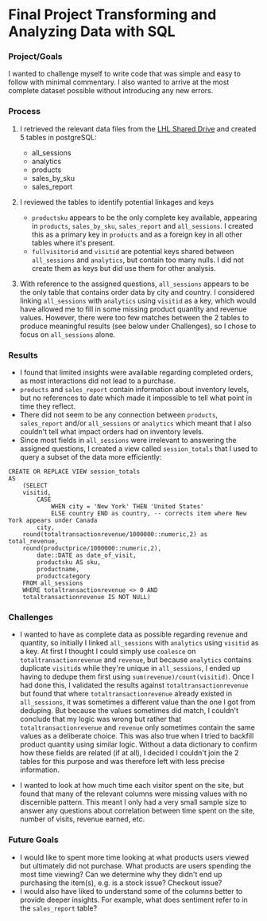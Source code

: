# Final Project Transforming and Analyzing Data with SQL

### Project/Goals

I wanted to challenge myself to write code that was simple and easy to follow with minimal commentary. I also wanted to arrive at the most complete dataset possible without introducing any new errors.

### Process

1. I retrieved the relevant data files from the [LHL Shared Drive](https://drive.google.com/drive/folders/1efDA4oc9w-bTbAvrESdOJpg9u-gEUBhJ) and created 5 tables in postgreSQL:
    * all_sessions
    * analytics
    * products
    * sales_by_sku
    * sales_report

2. I reviewed the tables to identify potential linkages and keys
    * `productsku` appears to be the only complete key available, appearing in `products`, `sales_by_sku`, `sales_report` and `all_sessions`. I created this as a primary key in `products` and as a foreign key in all other tables where it's present.
    * `fullvisitorid` and `visitid` are potential keys shared between `all_sessions` and `analytics`, but contain too many nulls. I did not create them as keys but did use them for other analysis.

3. With reference to the assigned questions, `all_sessions` appears to be the only table that contains order data by city and country. I considered linking `all_sessions` with `analytics` using `visitid` as a key, which would have allowed me to fill in some missing product quantity and revenue values. However, there were too few matches between the 2 tables to produce meaningful results (see below under Challenges), so I chose to focus on `all_sessions` alone.

### Results

* I found that limited insights were available regarding completed orders, as most interactions did not lead to a purchase.
* `products` and `sales_report` contain information about inventory levels, but no references to date which made it impossible to tell what point in time they reflect.
* There did not seem to be any connection between `products`, `sales_report` and/or `all_sessions` or `analytics` which meant that I also couldn't tell what impact orders had on inventory levels.
* Since most fields in `all_sessions` were irrelevant to answering the assigned questions, I created a view called `session_totals` that I used to query a subset of the data more efficiently:

```
CREATE OR REPLACE VIEW session_totals
AS 
    (SELECT 
	visitid,
        CASE
			WHEN city = 'New York' THEN 'United States'
			ELSE country END as country, -- corrects item where New York appears under Canada
        city,
	round(totaltransactionrevenue/1000000::numeric,2) as total_revenue,
	round(productprice/1000000::numeric,2),
        date::DATE as date_of_visit,
        productsku AS sku,
        productname,
        productcategory
    FROM all_sessions
    WHERE totaltransactionrevenue <> 0 AND
	totaltransactionrevenue IS NOT NULL)
```


### Challenges

* I wanted to have as complete data as possible regarding revenue and quantity, so initially I linked `all_sessions` with `analytics` using `visitid` as a key. At first I thought I could simply use `coalesce` on `totaltransactionrevenue` and `revenue`, but because `analytics` contains duplicate `visitid`s while they're unique in `all_sessions`, I ended up having to dedupe them first using `sum(revenue)/count(visitid)`. Once I had done this, I validated the results against `totaltransactionrevenue` but found that where `totaltransactionrevenue` already existed in `all_sessions`, it was sometimes a different value than the one I got from deduping. But because the values sometimes did match, I couldn't conclude that my logic was wrong but rather that `totaltransactionrevenue` and `revenue` only sometimes contain the same values as a deliberate choice. This was also true when I tried to backfill product quantity using similar logic. Without a data dictionary to confirm how these fields are related (if at all), I decided I couldn't join the 2 tables for this purpose and was therefore left with less precise information.

* I wanted to look at how much time each visitor spent on the site, but found that many of the relevant columns were missing values with no discernible pattern. This meant I only had a very small sample size to answer any questions about correlation between time spent on the site, number of visits, revenue earned, etc.

### Future Goals

* I would like to spent more time looking at what products users viewed but ultimately did not purchase. What products are users spending the most time viewing? Can we determine why they didn't end up purchasing the item(s), e.g. is a stock issue? Checkout issue?
* I would also have liked to understand some of the columns better to provide deeper insights. For example, what does sentiment refer to in the `sales_report` table?